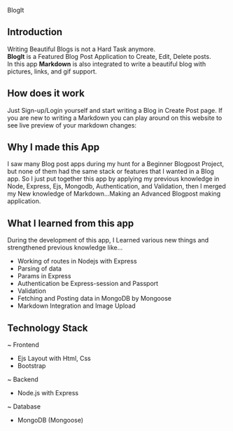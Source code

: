 BlogIt

Introduction
---
Writing Beautiful Blogs is not a Hard Task anymore. <br/>
<strong>BlogIt</strong> is a Featured Blog Post Application to Create, Edit, Delete posts.  
In this app <strong >Markdown</strong> is also integrated to write a beautiful blog with pictures, links, and gif support.

How does it work
---
Just Sign-up/Login yourself and start writing a Blog in Create Post page.
If you are new to writing a Markdown you can play around on this website to see live preview of your markdown changes:




Why I made this App
---
I saw many Blog post apps during my hunt for a Beginner Blogpost Project, but none of them had the same stack or features that I wanted in a Blog app.
So I just put together this app by applying my previous knowledge in Node, Express, Ejs, Mongodb, Authentication, and Validation, then I merged my New knowledge of Markdown...Making an Advanced Blogpost making application.

What I learned from this app
---
During the development of this app, I Learned various new things and strengthened previous knowledge like...
- Working of routes in Nodejs with Express
- Parsing of data
- Params in Express
- Authentication be Express-session and Passport
- Validation
- Fetching and Posting data in MongoDB by Mongoose
- Markdown Integration and Image Upload

Technology Stack
---
~ Frontend
- Ejs Layout with Html, Css
- Bootstrap

~ Backend
- Node.js with Express

~ Database
- MongoDB (Mongoose)
